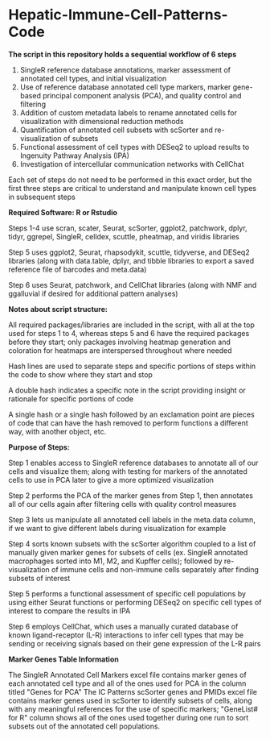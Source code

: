 # Hepatic-Immune-Cell-Patterns-Code
**The script in this repository holds a sequential workflow of 6 steps**

1. SingleR reference database annotations, marker assessment of annotated cell types, and initial visualization
2. Use of reference database annotated cell type markers, marker gene-based principal component analysis (PCA), and quality control and filtering
3. Addition of custom metadata labels to rename annotated cells for visualization with dimensional reduction methods
4. Quantification of annotated cell subsets with scSorter and re-visualization of subsets
5. Functional assessment of cell types with DESeq2 to upload results to Ingenuity Pathway Analysis (IPA)
6. Investigation of intercellular communication networks with CellChat

Each set of steps do not need to be performed in this exact order, but the first three steps are critical to understand and manipulate known cell types in subsequent steps

**Required Software: R or Rstudio**

Steps 1-4 use scran, scater, Seurat, scSorter, ggplot2, patchwork, dplyr, tidyr, ggrepel, SingleR, celldex, scuttle, pheatmap, and viridis libraries

Step 5 uses ggplot2, Seurat, rhapsodykit, scuttle, tidyverse, and DESeq2 libraries (along with data.table, dplyr, and tibble libraries to export a saved reference file of barcodes and meta.data)

Step 6 uses Seurat, patchwork, and CellChat libraries (along with NMF and ggalluvial if desired for additional pattern analyses)

**Notes about script structure:**

All required packages/libraries are included in the script, with all at the top used for steps 1 to 4, whereas steps 5 and 6 have the required packages before they start; only packages involving heatmap generation and coloration for heatmaps are interspersed throughout where needed

Hash lines are used to separate steps and specific portions of steps within the code to show where they start and stop

A double hash indicates a specific note in the script providing insight or rationale for specific portions of code

A single hash or a single hash followed by an exclamation point are pieces of code that can have the hash removed to perform functions a different way, with another object, etc.

**Purpose of Steps:**

Step 1 enables access to SingleR reference databases to annotate all of our cells and visualize them; along with testing for markers of the annotated cells to use in PCA later to give a more optimized visualization

Step 2 performs the PCA of the marker genes from Step 1, then annotates all of our cells again after filtering cells with quality control measures

Step 3 lets us manipulate all annotated cell labels in the meta.data column, if we want to give different labels during visualization for example

Step 4 sorts known subsets with the scSorter algorithm coupled to a list of manually given marker genes for subsets of cells (ex. SingleR annotated macrophages sorted into M1, M2, and Kupffer cells); followed by re-visualization of immune cells and non-immune cells separately after finding subsets of interest

Step 5 performs a functional assessment of specific cell populations by using either Seurat functions or performing DESeq2 on specific cell types of interest to compare the results in IPA

Step 6 employs CellChat, which uses a manually curated database of known ligand-receptor (L-R) interactions to infer cell types that may be sending or receiving signals based on their gene expression of the L-R pairs

**Marker Genes Table Information**

The SingleR Annotated Cell Markers excel file contains marker genes of each annotated cell type and all of the ones used for PCA in the column titled "Genes for PCA"
The IC Patterns scSorter genes and PMIDs excel file contains marker genes used in scSorter to identify subsets of cells, along with any meaningful references for the use of specific markers; "GeneList# for R" column shows all of the ones used together during one run to sort subsets out of the annotated cell populations. 
